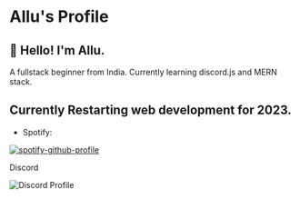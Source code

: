 #                              Allu's Profile

## 👋 Hello! I'm Allu. 
A fullstack beginner from India. Currently learning discord.js and MERN stack.


## Currently Restarting web development for 2023.
- Spotify:


[![spotify-github-profile](https://spotify-github-profile.vercel.app/api/view?uid=313lsruvtahbpnrotgi3zupls3be&cover_image=true&theme=default&show_offline=false&background_color=121212&bar_color_cover=false)](https://github.com/kittinan/spotify-github-profile)



Discord



 <img title="Discord Profile" src="https://discord.c99.nl/widget/theme-1/1038072204916686879.png">

